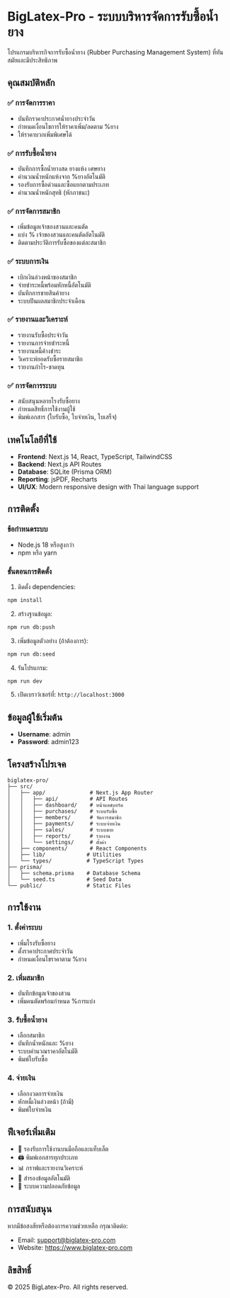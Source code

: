 # BigLatex-Pro - ระบบบริหารจัดการรับซื้อน้ำยาง

โปรแกรมบริหารกิจการรับซื้อน้ำยาง (Rubber Purchasing Management System) ที่ทันสมัยและมีประสิทธิภาพ

## คุณสมบัติหลัก

### ✅ การจัดการราคา
- บันทึกราคาประกาศน้ำยางประจำวัน
- กำหนดเงื่อนไขการให้ราคาเพิ่ม/ลดตาม %ยาง
- ให้ราคาบวกเพิ่มพิเศษได้

### ✅ การรับซื้อน้ำยาง
- บันทึกการซื้อน้ำยางสด ยางแห้ง เศษยาง
- คำนวณน้ำหนักแห้งจาก %ยางอัตโนมัติ
- รองรับการซื้อด่วนและซื้อแยกตามประเภท
- คำนวณน้ำหนักสุทธิ (หักภาชนะ)

### ✅ การจัดการสมาชิก
- เพิ่มข้อมูลเจ้าของสวนและคนตัด
- แบ่ง % เจ้าของสวนและคนตัดอัตโนมัติ
- ติดตามประวัติการรับซื้อของแต่ละสมาชิก

### ✅ ระบบการเงิน
- เบิกเงินล่วงหน้าของสมาชิก
- จ่ายชำระหนี้พร้อมหักหนี้อัตโนมัติ
- บันทึกการขายสินค้ายาง
- ระบบปันผลสมาชิกประจำเดือน

### ✅ รายงานและวิเคราะห์
- รายงานรับซื้อประจำวัน
- รายงานการจ่ายชำระหนี้
- รายงานหนี้ค้างชำระ
- วิเคราะห์ยอดรับซื้อรายสมาชิก
- รายงานกำไร-ขาดทุน

### ✅ การจัดการระบบ
- สนับสนุนหลายโรงรับซื้อยาง
- กำหนดสิทธิ์การใช้งานผู้ใช้
- พิมพ์เอกสาร (ใบรับซื้อ, ใบจ่ายเงิน, ใบเสร็จ)

## เทคโนโลยีที่ใช้

- **Frontend**: Next.js 14, React, TypeScript, TailwindCSS
- **Backend**: Next.js API Routes
- **Database**: SQLite (Prisma ORM)
- **Reporting**: jsPDF, Recharts
- **UI/UX**: Modern responsive design with Thai language support

## การติดตั้ง

### ข้อกำหนดระบบ
- Node.js 18 หรือสูงกว่า
- npm หรือ yarn

### ขั้นตอนการติดตั้ง

1. ติดตั้ง dependencies:
```bash
npm install
```

2. สร้างฐานข้อมูล:
```bash
npm run db:push
```

3. เพิ่มข้อมูลตัวอย่าง (ถ้าต้องการ):
```bash
npm run db:seed
```

4. รันโปรแกรม:
```bash
npm run dev
```

5. เปิดเบราว์เซอร์ที่: `http://localhost:3000`

## ข้อมูลผู้ใช้เริ่มต้น

- **Username**: admin
- **Password**: admin123

## โครงสร้างโปรเจค

```
biglatex-pro/
├── src/
│   ├── app/              # Next.js App Router
│   │   ├── api/          # API Routes
│   │   ├── dashboard/    # หน้าแดชบอร์ด
│   │   ├── purchases/    # ระบบรับซื้อ
│   │   ├── members/      # จัดการสมาชิก
│   │   ├── payments/     # ระบบจ่ายเงิน
│   │   ├── sales/        # ระบบขาย
│   │   ├── reports/      # รายงาน
│   │   └── settings/     # ตั้งค่า
│   ├── components/       # React Components
│   ├── lib/             # Utilities
│   └── types/           # TypeScript Types
├── prisma/
│   ├── schema.prisma    # Database Schema
│   └── seed.ts          # Seed Data
└── public/              # Static Files
```

## การใช้งาน

### 1. ตั้งค่าระบบ
- เพิ่มโรงรับซื้อยาง
- ตั้งราคาประกาศประจำวัน
- กำหนดเงื่อนไขราคาตาม %ยาง

### 2. เพิ่มสมาชิก
- บันทึกข้อมูลเจ้าของสวน
- เพิ่มคนตัดพร้อมกำหนด %การแบ่ง

### 3. รับซื้อน้ำยาง
- เลือกสมาชิก
- บันทึกน้ำหนักและ %ยาง
- ระบบคำนวณราคาอัตโนมัติ
- พิมพ์ใบรับซื้อ

### 4. จ่ายเงิน
- เลือกงวดการจ่ายเงิน
- หักหนี้เงินล่วงหน้า (ถ้ามี)
- พิมพ์ใบจ่ายเงิน

## ฟีเจอร์เพิ่มเติม

- 📱 รองรับการใช้งานบนมือถือและแท็บเล็ต
- 🖨️ พิมพ์เอกสารทุกประเภท
- 📊 กราฟและรายงานวิเคราะห์
- 💾 สำรองข้อมูลอัตโนมัติ
- 🔐 ระบบความปลอดภัยข้อมูล

## การสนับสนุน

หากมีข้อสงสัยหรือต้องการความช่วยเหลือ กรุณาติดต่อ:
- Email: support@biglatex-pro.com
- Website: https://www.biglatex-pro.com

## ลิขสิทธิ์

© 2025 BigLatex-Pro. All rights reserved.


